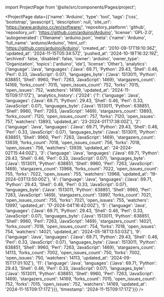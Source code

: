 
import ProjectPage from '@site/src/components/Pages/project';

<ProjectPage
    data={{'name': 'Arduino', 'type': 'tool', 'tags': ['css', 'bootstrap', 'javascript'], 'description': null, 'site_url': 'https://www.arduino.cc/en/software/', 'repository_platform': 'github', 'repository_url': 'https://github.com/arduino/Arduino', 'license': 'GPL-2.0', 'autogenerated': {'filename': 'arduino.json', 'meta': {'name': 'Arduino', 'full_name': 'arduino/Arduino', 'html_url': 'https://github.com/arduino/Arduino', 'created_at': '2010-09-17T19:10:36Z', 'updated_at': '2024-11-15T05:34:57Z', 'pushed_at': '2024-10-18T16:32:19Z', 'archived': false, 'disabled': false, 'owner': 'arduino', 'owner_type': 'Organization', 'topics': ['arduino', 'ide'], 'license': 'Other'}, 'analytics': {'language': 'Java', 'languages': {'Java': 69.71, 'Python': 29.43, 'Shell': 0.46, 'Perl': 0.33, 'JavaScript': 0.07}, 'languages_byte': {'Java': 1513011, 'Python': 638851, 'Shell': 9960, 'Perl': 7263, 'JavaScript': 1469}, 'stargazers_count': 14169, 'forks_count': 7015, 'open_issues_count': 752, 'forks': 7015, 'open_issues': 752, 'watchers': 14169, 'updated_at': '2024-11-15T09:17:17Z'}, 'analytics_history': {'2024': {'1': {'language': 'Java', 'languages': {'Java': 69.71, 'Python': 29.43, 'Shell': 0.46, 'Perl': 0.33, 'JavaScript': 0.07}, 'languages_byte': {'Java': 1513011, 'Python': 638851, 'Shell': 9960, 'Perl': 7263, 'JavaScript': 1469}, 'stargazers_count': 13893, 'forks_count': 7120, 'open_issues_count': 757, 'forks': 7120, 'open_issues': 757, 'watchers': 13893, 'updated_at': '23-2024-01T17:38:00Z'}, '2': {'language': 'Java', 'languages': {'Java': 69.71, 'Python': 29.43, 'Shell': 0.46, 'Perl': 0.33, 'JavaScript': 0.07}, 'languages_byte': {'Java': 1513011, 'Python': 638851, 'Shell': 9960, 'Perl': 7263, 'JavaScript': 1469}, 'stargazers_count': 13939, 'forks_count': 7018, 'open_issues_count': 756, 'forks': 7018, 'open_issues': 756, 'watchers': 13939, 'updated_at': '24-2024-02T15:44:00Z'}, '3': {'language': 'Java', 'languages': {'Java': 69.71, 'Python': 29.43, 'Shell': 0.46, 'Perl': 0.33, 'JavaScript': 0.07}, 'languages_byte': {'Java': 1513011, 'Python': 638851, 'Shell': 9960, 'Perl': 7263, 'JavaScript': 1469}, 'stargazers_count': 13968, 'forks_count': 7022, 'open_issues_count': 755, 'forks': 7022, 'open_issues': 755, 'watchers': 13968, 'updated_at': '19-2024-03T13:50:00Z'}, '4': {'language': 'Java', 'languages': {'Java': 69.71, 'Python': 29.43, 'Shell': 0.46, 'Perl': 0.33, 'JavaScript': 0.07}, 'languages_byte': {'Java': 1513011, 'Python': 638851, 'Shell': 9960, 'Perl': 7263, 'JavaScript': 1469}, 'stargazers_count': 13997, 'forks_count': 7021, 'open_issues_count': 755, 'forks': 7021, 'open_issues': 755, 'watchers': 13997, 'updated_at': '17-2024-04T16:42:00Z'}, '5': {'language': 'Java', 'languages': {'Java': 69.71, 'Python': 29.43, 'Shell': 0.46, 'Perl': 0.33, 'JavaScript': 0.07}, 'languages_byte': {'Java': 1513011, 'Python': 638851, 'Shell': 9960, 'Perl': 7263, 'JavaScript': 1469}, 'stargazers_count': 14021, 'forks_count': 7018, 'open_issues_count': 754, 'forks': 7018, 'open_issues': 754, 'watchers': 14021, 'updated_at': '2024-05-18T13:53:03Z'}, '9': {'language': 'Java', 'languages': {'Java': 69.71, 'Python': 29.43, 'Shell': 0.46, 'Perl': 0.33, 'JavaScript': 0.07}, 'languages_byte': {'Java': 1513011, 'Python': 638851, 'Shell': 9960, 'Perl': 7263, 'JavaScript': 1469}, 'stargazers_count': 14113, 'forks_count': 7002, 'open_issues_count': 750, 'forks': 7002, 'open_issues': 750, 'watchers': 14113, 'updated_at': '2024-09-15T17:01:10Z'}, '11': {'language': 'Java', 'languages': {'Java': 69.71, 'Python': 29.43, 'Shell': 0.46, 'Perl': 0.33, 'JavaScript': 0.07}, 'languages_byte': {'Java': 1513011, 'Python': 638851, 'Shell': 9960, 'Perl': 7263, 'JavaScript': 1469}, 'stargazers_count': 14169, 'forks_count': 7015, 'open_issues_count': 752, 'forks': 7015, 'open_issues': 752, 'watchers': 14169, 'updated_at': '2024-11-15T09:17:17Z'}}}, 'timestamp': '2024-11-15T09:17:17Z'}}}
/>
